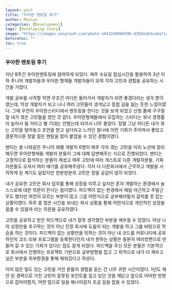```yaml
---
layout: post
title: "우아한 멘토링 후기"
author: Minsun
categories: [Development]
tags: [Developing Story]
image: "https://images.unsplash.com/photo-1643249960396-d39d2a63ce8a?ixlib=rb-1.2.1&ixid=MnwxMjA3fDB8MHxwaG90by1wYWdlfHx8fGVufDB8fHx8&auto=format&fit=crop&w=1170&q=80"
beforetoc: ""
toc: true
---
```


### 우아한 멘토링 후기

지난 8주간 우아한멘토링에 참여하게 되었다. 매주 수요일 점심시간을 활용하여 3년 이하 주니어 개발자들과 우아한 형제들 개발자들이 모여 각자 고민과 경험을 공유하는 시간을 가졌다.

개발 공부를 시작할 적엔 무조건 어디든 들어가서 개발자가 되면 좋겠다라는 생각 뿐이였는데, 막상 개발자가 되고 나니 여러 고민들이 생겨났고 점점 길을 잃는 듯한 느낌이였다. 그때 우연히 우아한스터디에서 멘토링을 한다는 것을 보게 되었고 신청 폼에 구구절절 내가 겪은 고민들을 썼던 것 같다. 우아한형제들에서 모집하는 스터디는 워낙 경쟁률이 높아서 될 거라고 별 기대는 안했는데 되어서 너무 좋았다. 정말 그냥 어디든 내가 겪는 고민을 털어놓고 조언을 받고 싶다라고 느끼던 찰나에 이런 기회가 주어져서 좋았고 결론적으론 정말 힘든 멘탈을 많이 붙잡을 수 있던 경험이였다.

멘티는 총 나와같은 주니어 레벨 개발자 6명이 매주 각자 겪는 고민을 미리 노션에 정리해두면 우아한형제들 개발자 분들이 그에 대해 답변해주는 식으로 진행되었다. 멘티는 고정적으로 참석하는 분들이 계셨고 매주 고민에 따라 게스트로 다른 개발자분들, 기획자분들도 오셔서 여러 얘기를 공유해주셨다. 각자 다 다른회사에서 근무하고 개발을 시작하게 된 계기도 달랐지만 한분한분의 고민은 정말 공감이 많이 되었다.

내가 공유한 고민은 회사 업무를 통해 성장을 이루고 싶지만 혼자 개발하는 환경에서 늘 스스로에 대한 의문이 든다는 점이였다. 피드백이 없는 환경에서 매일 야근하고 주말근무도 했지만 여전히 모르는 부분이 많고 그걸 어떤식으로 공부해야될지 갈피를 못 잡는 상황이였다. 하루 중 많은 시간을 보내는 회사 상황을 통해 어떤식으로 개인적인 성장을 꿈꿀 수 있을까 라는 의문을 공유하였다.

고민을 공유하고 받은 피드백으로 내가 잘못 생각했던 부분을 깨우칠 수 있었다. 마냥 나의 성장만을 추구하는 것이 아닌 진정 회사에 도움이 되는 개발을 하고 그를 바탕으로 학습을 하는 것이다. 피드백이 없는 상황만을 탓하는 것이 아닌 내 코드를 커뮤니티에 공유하던지 코드 리뷰 프로그램을 등록한다던지 내가 원하는 상황은 충분히 여러방면으로 만들어 갈 수 있는 기회가 있다는 점도 알게 되었다. 피드백을 주신 모든 분들은 기본적으로 회사에서 진행하는 프로젝트 기반으로 공부방향을 잡고 그 외적으로 내가 더 채우고 싶은 부분을 외부환경을 통해 채워갔다고 하셨다.

이미 많은 밀도 있는 고민을 거친 분들의 경험을 듣는 건 너무 귀한 시간이였다. 1년도 채 안 된 경력으로 가진 고민이 잘못된 포인트를 짚고 있단 것을 깨닫고 앞으로 어떠한 방향으로 잡아야할지, 어떤 맘으로 일을 해나아갈지 조금 길을 잡을 수 있었다.

